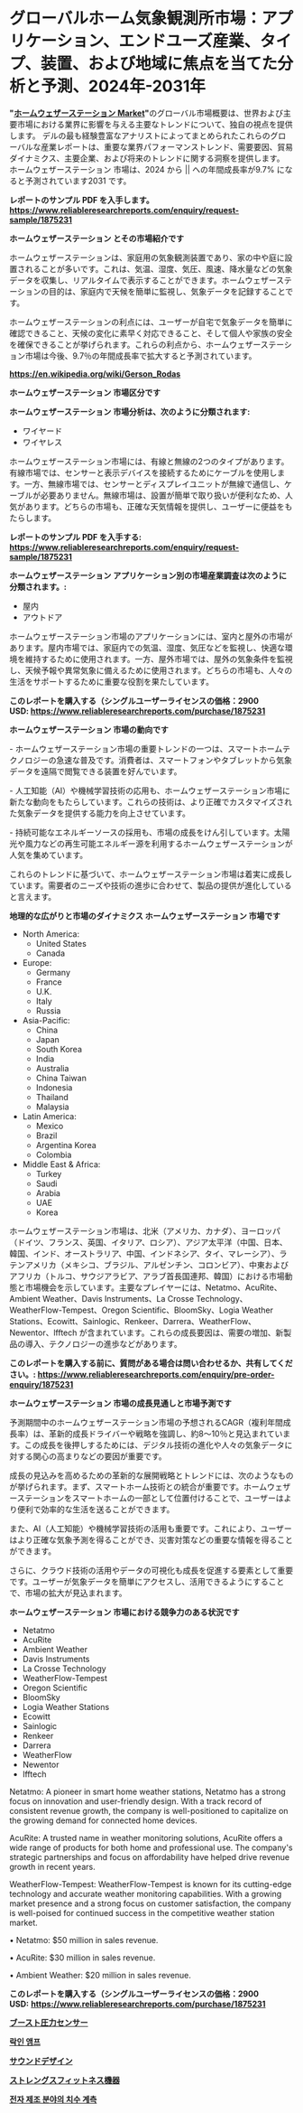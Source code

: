 <p><h1>グローバルホーム気象観測所市場：アプリケーション、エンドユーズ産業、タイプ、装置、および地域に焦点を当てた分析と予測、2024年-2031年</h1></p><p><strong>"<a href="https://www.reliableresearchreports.com/home-weather-station-r1875231">ホームウェザーステーション Market</a>"</strong>のグローバル市場概要は、世界および主要市場における業界に影響を与える主要なトレンドについて、独自の視点を提供します。 デルの最も経験豊富なアナリストによってまとめられたこれらのグローバルな産業レポートは、重要な業界パフォーマンストレンド、需要要因、貿易ダイナミクス、主要企業、および将来のトレンドに関する洞察を提供します。 ホームウェザーステーション 市場は、2024 から || への年間成長率が9.7% になると予測されています2031 です。</p>
<p><strong>レポートのサンプル PDF を入手します。</strong><strong><a href="https://www.reliableresearchreports.com/enquiry/request-sample/1875231">https://www.reliableresearchreports.com/enquiry/request-sample/1875231</a></strong></p>
<p><strong>ホームウェザーステーション とその市場紹介です</strong></p>
<p><p>ホームウェザーステーションは、家庭用の気象観測装置であり、家の中や庭に設置されることが多いです。これは、気温、湿度、気圧、風速、降水量などの気象データを収集し、リアルタイムで表示することができます。ホームウェザーステーションの目的は、家庭内で天候を簡単に監視し、気象データを記録することです。</p><p>ホームウェザーステーションの利点には、ユーザーが自宅で気象データを簡単に確認できること、天候の変化に素早く対応できること、そして個人や家族の安全を確保できることが挙げられます。これらの利点から、ホームウェザーステーション市場は今後、9.7％の年間成長率で拡大すると予測されています。</p><a href="https://en.wikipedia.org/wiki/Gerson_Rodas"></a></p>
<p><strong><a href="https://en.wikipedia.org/wiki/Gerson_Rodas">https://en.wikipedia.org/wiki/Gerson_Rodas</a></strong></p>
<p><strong>ホームウェザーステーション&nbsp;市場区分です</strong><strong></strong></p>
<p><strong>ホームウェザーステーション 市場分析は、次のように分類されます:</strong>&nbsp;</p>
<p><ul><li>ワイヤード</li><li>ワイヤレス</li></ul></p>
<p><p>ホームウェザーステーション市場には、有線と無線の2つのタイプがあります。有線市場では、センサーと表示デバイスを接続するためにケーブルを使用します。一方、無線市場では、センサーとディスプレイユニットが無線で通信し、ケーブルが必要ありません。無線市場は、設置が簡単で取り扱いが便利なため、人気があります。どちらの市場も、正確な天気情報を提供し、ユーザーに便益をもたらします。</p></p>
<p><strong>レポートのサンプル PDF を入手する: <a href="https://www.reliableresearchreports.com/enquiry/request-sample/1875231">https://www.reliableresearchreports.com/enquiry/request-sample/1875231</a></strong></p>
<p><strong> ホームウェザーステーション アプリケーション別の市場産業調査は次のように分類されます。:</strong></p>
<p><ul><li>屋内</li><li>アウトドア</li></ul></p>
<p><p>ホームウェザーステーション市場のアプリケーションには、室内と屋外の市場があります。屋内市場では、家庭内での気温、湿度、気圧などを監視し、快適な環境を維持するために使用されます。一方、屋外市場では、屋外の気象条件を監視し、天候予報や異常気象に備えるために使用されます。どちらの市場も、人々の生活をサポートするために重要な役割を果たしています。</p></p>
<p><strong>このレポートを購入する（シングルユーザーライセンスの価格：2900 USD:</strong><strong>&nbsp;<a href="https://www.reliableresearchreports.com/purchase/1875231">https://www.reliableresearchreports.com/purchase/1875231</a></strong></p>
<p><strong>ホームウェザーステーション 市場の動向です</strong></p>
<p><p>- ホームウェザーステーション市場の重要トレンドの一つは、スマートホームテクノロジーの急速な普及です。消費者は、スマートフォンやタブレットから気象データを遠隔で閲覧できる装置を好んでいます。</p><p>- 人工知能（AI）や機械学習技術の応用も、ホームウェザーステーション市場に新たな動向をもたらしています。これらの技術は、より正確でカスタマイズされた気象データを提供する能力を向上させています。</p><p>- 持続可能なエネルギーソースの採用も、市場の成長をけん引しています。太陽光や風力などの再生可能エネルギー源を利用するホームウェザーステーションが人気を集めています。</p><p>これらのトレンドに基づいて、ホームウェザーステーション市場は着実に成長しています。需要者のニーズや技術の進歩に合わせて、製品の提供が進化していると言えます。</p></p>
<p><strong>地理的な広がりと市場のダイナミクス ホームウェザーステーション 市場です</strong></p>
<p><ul>
    <li>
        North America:
        <ul>
            <li>United States</li>
            <li>Canada</li>
        </ul>
    </li>
    <li>
        Europe:
        <ul>
            <li>Germany</li>
            <li>France</li>
            <li>U.K.</li>
            <li>Italy</li>
            <li>Russia</li>
        </ul>
    </li>
    <li>
        Asia-Pacific:
        <ul>
            <li>China</li>
            <li>Japan</li>
            <li>South Korea</li>
            <li>India</li>
            <li>Australia</li>
            <li>China Taiwan</li>
            <li>Indonesia</li>
            <li>Thailand</li>
            <li>Malaysia</li>
        </ul>
    </li>
    <li>
        Latin America:
        <ul>
            <li>Mexico</li>
            <li>Brazil</li>
            <li>Argentina Korea</li>
            <li>Colombia</li>
        </ul>
    </li>
    <li>
        Middle East & Africa:
        <ul>
            <li>Turkey</li>
            <li>Saudi</li>
            <li>Arabia</li>
            <li>UAE</li>
            <li>Korea</li>
        </ul>
    </li>
    </ul></p>
<p><p>ホームウェザーステーション市場は、北米（アメリカ、カナダ）、ヨーロッパ（ドイツ、フランス、英国、イタリア、ロシア）、アジア太平洋（中国、日本、韓国、インド、オーストラリア、中国、インドネシア、タイ、マレーシア）、ラテンアメリカ（メキシコ、ブラジル、アルゼンチン、コロンビア）、中東およびアフリカ（トルコ、サウジアラビア、アラブ首長国連邦、韓国）における市場動態と市場機会を示しています。主要なプレイヤーには、Netatmo、AcuRite、Ambient Weather、Davis Instruments、La Crosse Technology、WeatherFlow-Tempest、Oregon Scientific、BloomSky、Logia Weather Stations、Ecowitt、Sainlogic、Renkeer、Darrera、WeatherFlow、Newentor、lfftech が含まれています。これらの成長要因は、需要の増加、新製品の導入、テクノロジーの進歩などがあります。</p></p>
<p><strong>このレポートを購入する前に、質問がある場合は問い合わせるか、共有してください。:&nbsp;<a href="https://www.reliableresearchreports.com/enquiry/pre-order-enquiry/1875231">https://www.reliableresearchreports.com/enquiry/pre-order-enquiry/1875231</a></strong></p>
<p><strong>ホームウェザーステーション 市場の成長見通しと市場予測です</strong></p>
<p><p>予測期間中のホームウェザーステーション市場の予想されるCAGR（複利年間成長率）は、革新的成長ドライバーや戦略を強調し、約8〜10％と見込まれています。この成長を後押しするためには、デジタル技術の進化や人々の気象データに対する関心の高まりなどの要因が重要です。</p><p>成長の見込みを高めるための革新的な展開戦略とトレンドには、次のようなものが挙げられます。まず、スマートホーム技術との統合が重要です。ホームウェザーステーションをスマートホームの一部として位置付けることで、ユーザーはより便利で効率的な生活を送ることができます。</p><p>また、AI（人工知能）や機械学習技術の活用も重要です。これにより、ユーザーはより正確な気象予測を得ることができ、災害対策などの重要な情報を得ることができます。</p><p>さらに、クラウド技術の活用やデータの可視化も成長を促進する要素として重要です。ユーザーが気象データを簡単にアクセスし、活用できるようにすることで、市場の拡大が見込まれます。</p></p>
<p><strong>ホームウェザーステーション 市場における競争力のある状況です</strong></p>
<p><ul><li>Netatmo</li><li>AcuRite</li><li>Ambient Weather</li><li>Davis Instruments</li><li>La Crosse Technology</li><li>WeatherFlow-Tempest</li><li>Oregon Scientific</li><li>BloomSky</li><li>Logia Weather Stations</li><li>Ecowitt</li><li>Sainlogic</li><li>Renkeer</li><li>Darrera</li><li>WeatherFlow</li><li>Newentor</li><li>lfftech</li></ul></p>
<p><p>Netatmo: A pioneer in smart home weather stations, Netatmo has a strong focus on innovation and user-friendly design. With a track record of consistent revenue growth, the company is well-positioned to capitalize on the growing demand for connected home devices.</p><p>AcuRite: A trusted name in weather monitoring solutions, AcuRite offers a wide range of products for both home and professional use. The company's strategic partnerships and focus on affordability have helped drive revenue growth in recent years.</p><p>WeatherFlow-Tempest: WeatherFlow-Tempest is known for its cutting-edge technology and accurate weather monitoring capabilities. With a growing market presence and a strong focus on customer satisfaction, the company is well-poised for continued success in the competitive weather station market.</p><p>• Netatmo: $50 million in sales revenue.</p><p>• AcuRite: $30 million in sales revenue.</p><p>• Ambient Weather: $20 million in sales revenue.</p></p>
<p><strong>このレポートを購入する（シングルユーザーライセンスの価格：2900 USD:</strong>&nbsp;<strong><a href="https://www.reliableresearchreports.com/purchase/1875231">https://www.reliableresearchreports.com/purchase/1875231</a></strong></p>
<p><strong><p><a href="https://medium.com/@gregoriookeefe2023/%E6%AC%A1%E3%81%AE%E6%96%87%E7%AB%A0%E3%82%92%E6%97%A5%E6%9C%AC%E8%AA%9E%E3%81%AB%E7%BF%BB%E8%A8%B3%E3%81%97%E3%81%BE%E3%81%99-2024%E5%B9%B4%E3%81%8B%E3%82%892031%E5%B9%B4%E3%81%BE%E3%81%A7%E3%81%AE%E6%9C%9F%E9%96%93%E3%81%AB%E4%BA%88%E6%B8%AC%E3%81%95%E3%82%8C%E3%82%8B%E5%9C%B0%E5%9F%9F%E5%88%A5-%E7%AB%B6%E5%90%88%E6%88%A6%E7%95%A5%E3%81%AB%E3%82%88%E3%82%8B%E3%82%B0%E3%83%AD%E3%83%BC%E3%83%90%E3%83%AB%E3%83%96%E3%83%BC%E3%82%B9%E3%83%88%E5%9C%A7%E5%8A%9B%E3%82%BB%E3%83%B3%E3%82%B5%E3%83%BC%E5%B8%82%E5%A0%B4%E3%81%AE%E3%82%B5%E3%82%A4%E3%82%BA%E3%81%A8%E5%B8%82%E5%A0%B4%E3%83%88%E3%83%AC%E3%83%B3%E3%83%89%E5%88%86%E6%9E%90-b4bc1453cd39">ブースト圧力センサー</a></p><p><a href="https://github.com/KellyLyncyh543964/Market-Research-Report-List-3/blob/main/193319091547.md">락인 앰프</a></p><p><a href="https://github.com/roulaayoub-saad/Market-Research-Report-List-3/blob/main/395552573612.md">サウンドデザイン</a></p><p><a href="https://github.com/zjkmgcs938405/Market-Research-Report-List-4/blob/main/329057173611.md">ストレングスフィットネス機器</a></p><p><a href="https://github.com/rcabello548/Market-Research-Report-List-3/blob/main/433868891548.md">전자 제조 분야의 치수 계측</a></p></strong></p>